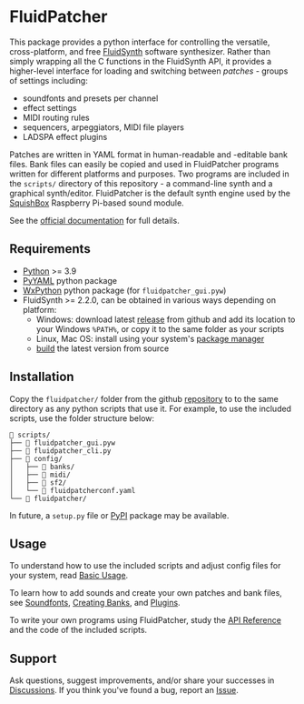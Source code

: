 # FluidPatcher

This package provides a python interface for controlling the versatile, cross-platform, and free [FluidSynth](https://www.fluidsynth.org) software synthesizer. Rather than simply wrapping all the C functions in the FluidSynth API, it provides a higher-level interface for loading and switching between *patches* - groups of settings including:

* soundfonts and presets per channel
* effect settings
* MIDI routing rules
* sequencers, arpeggiators, MIDI file players
* LADSPA effect plugins

Patches are written in YAML format in human-readable and -editable bank files. Bank files can easily be copied and used in FluidPatcher programs written for different platforms and purposes. Two programs are included in the `scripts/` directory of this repository - a command-line synth and a graphical synth/editor. FluidPatcher is the default synth engine used by the [SquishBox](https://geekfunklabs.com/products/squishbox) Raspberry Pi-based sound module.

See the [official documentation](https://geekfunklabs.github.io/fluidpatcher) for full details.

## Requirements

* [Python](https://python.org/downloads/) >= 3.9
* [PyYAML](https://pypi.org/project/PyYAML/) python package
* [WxPython](https://wxpython.org/pages/downloads/) python package (for `fluidpatcher_gui.pyw`)
* FluidSynth >= 2.2.0, can be obtained in various ways depending on platform:
    * Windows: download latest [release](https://github.com/FluidSynth/fluidsynth/releases) from github and add its location to your Windows `%PATH%`, or copy it to the same folder as your scripts
    * Linux, Mac OS: install using your system's [package manager](https://github.com/FluidSynth/fluidsynth/wiki/Download)
    * [build](https://github.com/FluidSynth/fluidsynth/wiki/BuildingWithCMake) the latest version from source

## Installation

Copy the `fluidpatcher/` folder from the github [repository](https://github.com/GeekFunkLabs/fluidpatcher) to to the same directory as any python scripts that use it. For example, to use the included scripts, use the folder structure below:

```shell
📁 scripts/
├── 📄 fluidpatcher_gui.pyw
├── 📄 fluidpatcher_cli.py
├── 📁 config/
│   ├── 📁 banks/
│   ├── 📁 midi/
│   ├── 📁 sf2/
│   └── 📄 fluidpatcherconf.yaml
└── 📁 fluidpatcher/
```
	
In future, a `setup.py` file or [PyPI](https://pypi.org) package may be available.

## Usage

To understand how to use the included scripts and adjust config files for your system, read [Basic Usage](basic_usage.md).

To learn how to add sounds and create your own patches and bank files, see [Soundfonts](soundfonts.md), [Creating Banks](bank_files.md), and [Plugins](ladspa_plugins.md).

To write your own programs using FluidPatcher, study the [API Reference](api_reference.md) and the code of the included scripts.

## Support

Ask questions, suggest improvements, and/or share your successes in [Discussions](github.com/GeekFunkLabs/fluidpatcher/discussions). If you think you've found a bug, report an [Issue](github.com/GeekFunkLabs/fluidpatcher/issues).
